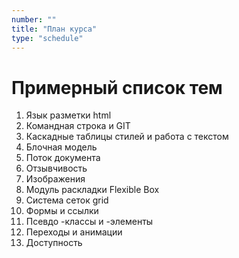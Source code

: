 ```yaml
---
number: ""
title: "План курса"
type: "schedule"
---
```


# Примерный список тем

1. Язык разметки html
1. Командная строка и GIT
1. Каскадные таблицы стилей и работа с текстом
1. Блочная модель
1. Поток документа
1. Отзывчивость
1. Изображения
1. Модуль раскладки Flexible Box
1. Система сеток grid
1. Формы и ссылки
1. Псевдо -классы и -элементы
1. Переходы и анимации
1. Доступность

